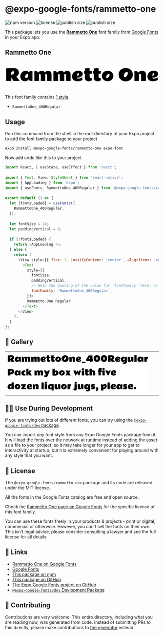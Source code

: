 # @expo-google-fonts/rammetto-one

![npm version](https://flat.badgen.net/npm/v/@expo-google-fonts/rammetto-one)
![license](https://flat.badgen.net/github/license/expo/google-fonts)
![publish size](https://flat.badgen.net/packagephobia/install/@expo-google-fonts/rammetto-one)
![publish size](https://flat.badgen.net/packagephobia/publish/@expo-google-fonts/rammetto-one)

This package lets you use the [**Rammetto One**](https://fonts.google.com/specimen/Rammetto+One) font family from [Google Fonts](https://fonts.google.com/) in your Expo app.

## Rammetto One

![Rammetto One](./font-family.png)

This font family contains [1 style](#-gallery).

- `RammettoOne_400Regular`

## Usage

Run this command from the shell in the root directory of your Expo project to add the font family package to your project
```sh
expo install @expo-google-fonts/rammetto-one expo-font
```

Now add code like this to your project
```js
import React, { useState, useEffect } from 'react';

import { Text, View, StyleSheet } from 'react-native';
import { AppLoading } from 'expo';
import { useFonts, RammettoOne_400Regular } from '@expo-google-fonts/rammetto-one';

export default () => {
  let [fontsLoaded] = useFonts({
    RammettoOne_400Regular,
  });

  let fontSize = 24;
  let paddingVertical = 6;

  if (!fontsLoaded) {
    return <AppLoading />;
  } else {
    return (
      <View style={{ flex: 1, justifyContent: 'center', alignItems: 'center' }}>
        <Text
          style={{
            fontSize,
            paddingVertical,
            // Note the quoting of the value for `fontFamily` here; it expects a string!
            fontFamily: 'RammettoOne_400Regular',
          }}>
          Rammetto One Regular
        </Text>
      </View>
    );
  }
};

```

## 🔡 Gallery


||||
|-|-|-|
|![RammettoOne_400Regular](./RammettoOne_400Regular.ttf.png)||||


## 👩‍💻 Use During Development

If you are trying out lots of different fonts, you can try using the [`@expo-google-fonts/dev` package](https://github.com/expo/google-fonts/tree/master/font-packages/dev#readme).

You can import *any* font style from any Expo Google Fonts package from it. It will load the fonts
over the network at runtime instead of adding the asset as a file to your project, so it may take longer
for your app to get to interactivity at startup, but it is extremely convenient
for playing around with any style that you want.

## 📖 License

The `@expo-google-fonts/rammetto-one` package and its code are released under the MIT license.

All the fonts in the Google Fonts catalog are free and open source.

Check the [Rammetto One page on Google Fonts](https://fonts.google.com/specimen/Rammetto+One) for the specific license of this font family.

You can use these fonts freely in your products & projects - print or digital, commercial or otherwise. However, you can't sell the fonts on their own. This isn't legal advice, please consider consulting a lawyer and see the full license for all details.

## 🔗 Links

- [Rammetto One on Google Fonts](https://fonts.google.com/specimen/Rammetto+One)
- [Google Fonts](https://fonts.google.com/)
- [This package on npm](https://www.npmjs.com/package/@expo-google-fonts/rammetto-one)
- [This package on GitHub](https://github.com/expo/google-fonts/tree/master/font-packages/rammetto-one)
- [The Expo Google Fonts project on GitHub](https://github.com/expo/google-fonts)
- [`@expo-google-fonts/dev` Devlopment Package](https://github.com/expo/google-fonts/tree/master/font-packages/dev)

## 🤝 Contributing

Contributions are very welcome! This entire directory, including what you are reading now, was generated from code. Instead of submitting PRs to this directly, please make contributions to [the generator](https://github.com/expo/google-fonts/tree/master/packages/generator) instead.
